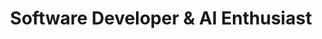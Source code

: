 ---
name: "Kevin Lopez"
title: "Software Developer & AI Enthusiast"
intro: "I build modern, responsive discord-bot applications and explore the frontiers of Artificial Intelligence. Passionate about clean code and innovative solutions."
profileImage: "/images/portrait.png"
linkedInUrl: "https://linkedin.com/in/kevinxlopez"
githubUrl: "https://github.com/kevlopeztech"
emailAddress: "kevin.lopez.jobs@gmail.com"
---